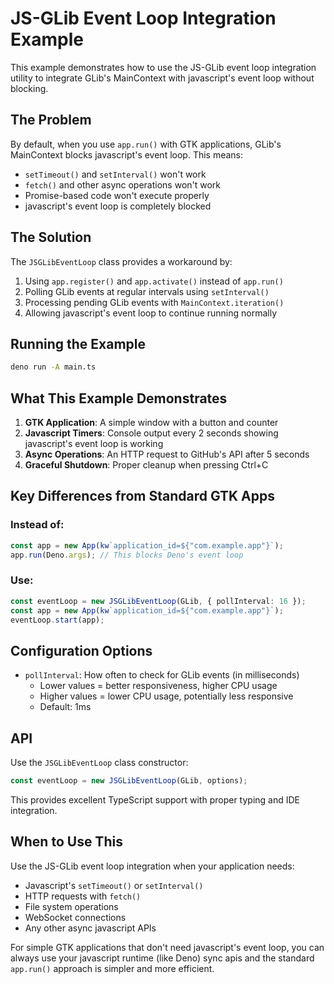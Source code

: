 # JS-GLib Event Loop Integration Example

This example demonstrates how to use the JS-GLib event loop integration utility
to integrate GLib's MainContext with javascript's event loop without blocking.

## The Problem

By default, when you use `app.run()` with GTK applications, GLib's MainContext
blocks javascript's event loop. This means:

- `setTimeout()` and `setInterval()` won't work
- `fetch()` and other async operations won't work
- Promise-based code won't execute properly
- javascript's event loop is completely blocked

## The Solution

The `JSGLibEventLoop` class provides a workaround by:

1. Using `app.register()` and `app.activate()` instead of `app.run()`
2. Polling GLib events at regular intervals using `setInterval()`
3. Processing pending GLib events with `MainContext.iteration()`
4. Allowing javascript's event loop to continue running normally

## Running the Example

```bash
deno run -A main.ts
```

## What This Example Demonstrates

1. **GTK Application**: A simple window with a button and counter
2. **Javascript Timers**: Console output every 2 seconds showing javascript's
   event loop is working
3. **Async Operations**: An HTTP request to GitHub's API after 5 seconds
4. **Graceful Shutdown**: Proper cleanup when pressing Ctrl+C

## Key Differences from Standard GTK Apps

### Instead of:

```ts
const app = new App(kw`application_id=${"com.example.app"}`);
app.run(Deno.args); // This blocks Deno's event loop
```

### Use:

```ts
const eventLoop = new JSGLibEventLoop(GLib, { pollInterval: 16 });
const app = new App(kw`application_id=${"com.example.app"}`);
eventLoop.start(app);
```

## Configuration Options

- `pollInterval`: How often to check for GLib events (in milliseconds)
  - Lower values = better responsiveness, higher CPU usage
  - Higher values = lower CPU usage, potentially less responsive
  - Default: 1ms

## API

Use the `JSGLibEventLoop` class constructor:

```ts
const eventLoop = new JSGLibEventLoop(GLib, options);
```

This provides excellent TypeScript support with proper typing and IDE
integration.

## When to Use This

Use the JS-GLib event loop integration when your application needs:

- Javascript's `setTimeout()` or `setInterval()`
- HTTP requests with `fetch()`
- File system operations
- WebSocket connections
- Any other async javascript APIs

For simple GTK applications that don't need javascript's event loop, you can
always use your javascript runtime (like Deno) sync apis and the standard
`app.run()` approach is simpler and more efficient.
